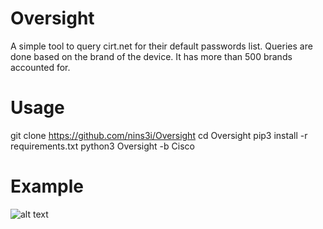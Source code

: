 # Oversight

A simple tool to query cirt.net for their default passwords list. Queries are done
based on the brand of the device. It has more than 500 brands accounted for.

# Usage
git clone https://github.com/nins3i/Oversight
cd Oversight
pip3 install -r requirements.txt
python3 Oversight -b Cisco

# Example
![alt text](https://github.com/nins3i/Oversight/blob/master/Oversight.png)
